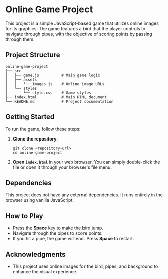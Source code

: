 # Online Game Project

This project is a simple JavaScript-based game that utilizes online images for its graphics. The game features a bird that the player controls to navigate through pipes, with the objective of scoring points by passing through them.

## Project Structure

```
online-game-project
├── src
│   ├── game.js          # Main game logic
│   ├── assets
│   │   └── images.js    # Online image URLs
│   └── styles
│       └── style.css    # Game styles
├── index.html           # Main HTML document
└── README.md            # Project documentation
```

## Getting Started

To run the game, follow these steps:

1. **Clone the repository**:
   ```
   git clone <repository-url>
   cd online-game-project
   ```

2. **Open `index.html`** in your web browser. You can simply double-click the file or open it through your browser's file menu.

## Dependencies

This project does not have any external dependencies. It runs entirely in the browser using vanilla JavaScript.

## How to Play

- Press the **Space** key to make the bird jump.
- Navigate through the pipes to score points.
- If you hit a pipe, the game will end. Press **Space** to restart.

## Acknowledgments

- This project uses online images for the bird, pipes, and background to enhance the visual experience.